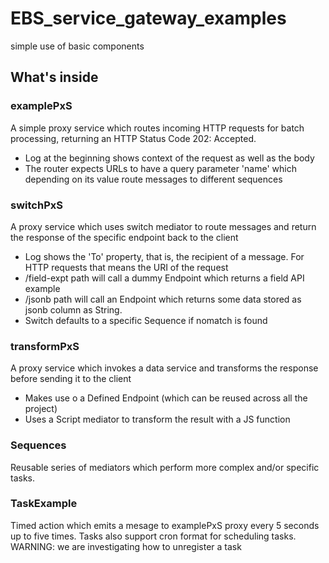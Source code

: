# EBS_service_gateway_examples
simple use of basic components

## What's inside

### examplePxS
A simple proxy service which routes incoming HTTP requests for batch processing, returning an HTTP Status Code 202: Accepted.

  - Log at the beginning shows context of the request as well as the body
  - The router expects URLs to have a query parameter 'name' which depending on its value route messages to different sequences
  
### switchPxS
A proxy service which uses switch mediator to route messages and return the response of the specific endpoint back to the client

 - Log shows the 'To' property, that is, the recipient of a message. For HTTP requests that means the URI of the request
 - /field-expt path will call a dummy Endpoint which returns a field API example 
 - /jsonb path will call an Endpoint which returns some data stored as jsonb column as String.
 - Switch defaults to a specific Sequence if nomatch is found
 
### transformPxS
A proxy service which invokes a data service and transforms the response before sending it to the client

 - Makes use o a Defined Endpoint (which can be reused across all the project)
 - Uses a Script mediator to transform the result with a JS function

### Sequences
Reusable series of mediators which perform more complex and/or specific tasks. 

### TaskExample
Timed action which emits a mesage to examplePxS proxy every 5 seconds up to five times. Tasks also support cron format for scheduling tasks.
WARNING: we are investigating how to unregister a task

